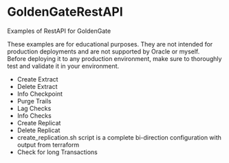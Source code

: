 # GoldenGateRestAPI
Examples of RestAPI for GoldenGate

These examples are for educational purposes. They are not intended for production deployments and are not supported by Oracle or myself.  
Before deploying it to any production environment, make sure to thoroughly test and validate it in your environment.

* Create Extract
* Delete Extract
* Info Checkpoint
* Purge Trails
* Lag Checks
* Info Checks
* Create Replicat
* Delete Replicat
* create_replication.sh script is a complete bi-direction configuration with output from terraform 
* Check for long Transactions

